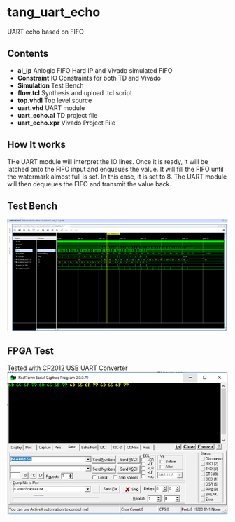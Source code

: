 # tang_uart_echo
UART echo based on FIFO
## Contents
- **al_ip** Anlogic FIFO Hard IP and Vivado simulated FIFO
- **Constraint** IO Constraints for both TD and Vivado
- **Simulation** Test Bench
- **flow.tcl** Synthesis and upload .tcl script
- **top.vhdl** Top level source
- **uart.vhd** UART module
- **uart_echo.al** TD project file
- **uart_echo.xpr** Vivado Project File 

## How It works
THe UART module will interpret the IO lines. Once it is ready, it will be latched onto the FIFO input and enqueues the value. It will fill the FIFO until the watermark almost full is set. In this case, it is set to 8. The UART module will then dequeues the FIFO and transmit the value back.
## Test Bench
![alt text](https://raw.githubusercontent.com/nf9/tang_uart_echo/master/pics/sims.PNG "")
## FPGA Test
Tested with CP2012 USB UART Converter
![alt text](https://raw.githubusercontent.com/nf9/tang_uart_echo/master/pics/Test.PNG "")
